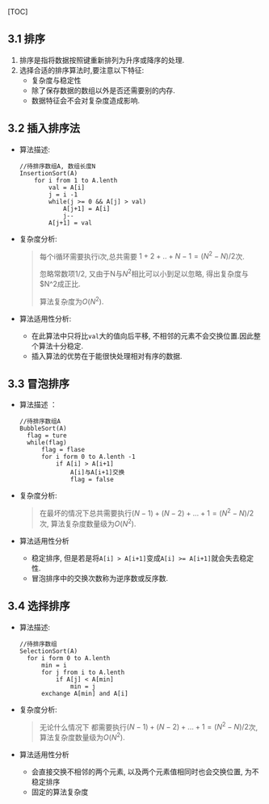 [TOC]

## 3.1 排序

1. 排序是指将数据按照键重新排列为升序或降序的处理.
2. 选择合适的排序算法时,要注意以下特征:
   * 复杂度与稳定性
   * 除了保存数据的数组以外是否还需要别的内存.
   * 数据特征会不会对复杂度造成影响.



## 3.2 插入排序法

* 算法描述:

    ```
    //待排序数组A, 数组长度N
    InsertionSort(A)
        for i from 1 to A.lenth
            val = A[i]
            j = i -1
            while(j >= 0 && A[j] > val)
                A[j+1] = A[i]
                j--
            A[j+1] = val 
    ```



* 复杂度分析:

  > 每个i循环需要执行i次,总共需要 $1+2+..+N-1=(N^2-N)/2$次.
  >
  > 忽略常数项1/2, 又由于N与$N^2$相比可以小到足以忽略, 得出复杂度与$N^2成正比.
  >
  > 算法复杂度为$O(N^2)$.




* 算法适用性分析:

  * 在此算法中只将比`val`大的值向后平移, 不相邻的元素不会交换位置.因此整个算法十分稳定.
  * 插入算法的优势在于能很快处理相对有序的数据.



## 3.3 冒泡排序

* 算法描述 ：

  ```
  //待排序数组A
  BubbleSort(A)
  	flag = ture
  	while(flag)
  		flag = flase
  		for i form 0 to A.lenth -1
  			if A[i] > A[i+1]
  				A[i]与A[i+1]交换
  				flag = false
  ```

* 复杂度分析:

  > 在最坏的情况下总共需要执行$(N-1)+(N-2)+...+1= (N^2-N)/2$次, 算法复杂度数量级为$O(N^2)$.
  
* 算法适用性分析

  * 稳定排序, 但是若是将`A[i] > A[i+1]`变成`A[i] >= A[i+1]`就会失去稳定性.
  * 冒泡排序中的交换次数称为逆序数或反序数.



## 3.4  选择排序

* 算法描述:

  ```
  //待排序数组
  SelectionSort(A)
  	for i form 0 to A.lenth
  		min = i
  		for j from i to A.lenth
  			if A[j] < A[min]
  				min = j
  		exchange A[min] and A[i]
  ```

* 复杂度分析:

  > 无论什么情况下 都需要执行$(N-1)+(N-2)+...+1= (N^2-N)/2$次, 算法复杂度数量级为$O(N^2)$.

* 算法适用性分析

  * 会直接交换不相邻的两个元素, 以及两个元素值相同时也会交换位置, 为不稳定排序
  * 固定的算法复杂度